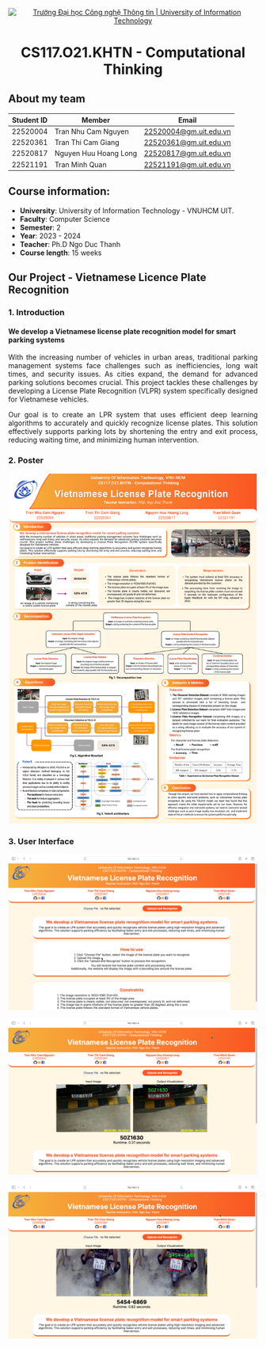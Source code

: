 
<p align="center">
  <a href="https://www.uit.edu.vn/" title="Trường Đại học Công nghệ Thông tin" style="border: none;">
    <img src="https://i.imgur.com/WmMnSRt.png" alt="Trường Đại học Công nghệ Thông tin | University of Information Technology">
  </a>
</p>
<h1 align="center"> CS117.O21.KHTN - Computational Thinking </h1>

## About my team
|**Student ID**| **Member**|**Email**|
|-----------|-----------|-----------|
|22520004|Tran Nhu Cam Nguyen|22520004@gm.uit.edu.vn|
|22520361|Tran Thi Cam Giang|22520361@gm.uit.edu.vn|
|22520817|Nguyen Huu Hoang Long|22520817@gm.uit.edu.vn|
|22521191|Tran Minh Quan|22521191@gm.uit.edu.vn|

## Course information:
- **University**: University of Information Technology - VNUHCM UIT.
- **Faculty**: Computer Science
- **Semester**: 2
- **Year**: 2023 - 2024
- **Teacher**: Ph.D Ngo Duc Thanh
- **Course length**: 15 weeks
## Our Project - **Vietnamese Licence Plate Recognition**
### 1. Introduction
#### We develop a Vietnamese license plate recognition model for smart parking systems

<p align="justify"> With the increasing number of vehicles in urban areas, traditional parking management systems face challenges such as inefficiencies, long wait times, and security issues. As cities expand, the demand for advanced parking solutions becomes crucial. This project tackles these challenges by developing a License Plate Recognition (VLPR) system specifically designed for Vietnamese vehicles. </p>

<p align="justify">Our goal is to create an LPR system that uses efficient deep learning algorithms to accurately and quickly recognize license plates. This solution effectively supports parking lots by shortening the entry and exit process, reducing waiting time, and minimizing human intervention. </p>

### 2. Poster
<p align="center">
  <img src="https://github.com/Yangchann/CS117-ComputationalThinking/blob/main/Poster.png" alt="Poster" width="500">
</p>

### 3. User Interface
<p align="center">
  <img src="https://github.com/Yangchann/CS117-ComputationalThinking/blob/main/interface.png" alt="Interface" width="700">
</p>
<p align="center">
  <img src="https://github.com/Yangchann/CS117-ComputationalThinking/blob/main/longlp.png" alt="Interface" width="700">
</p>
<p align="center">
  <img src="https://github.com/Yangchann/CS117-ComputationalThinking/blob/main/shortlp.png" alt="Interface" width="700">
</p>

